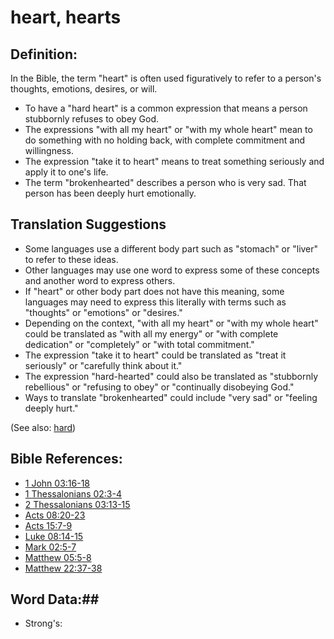 # heart, hearts #

## Definition: ##

In the Bible, the term "heart" is often used figuratively to refer to a person's thoughts, emotions, desires, or will.

* To have a "hard heart" is a common expression that means a person stubbornly refuses to obey God.
* The expressions "with all my heart" or "with my whole heart" mean to do something with no holding back, with complete commitment and willingness.
* The expression "take it to heart" means to treat something seriously and apply it to one's life.
* The term "brokenhearted" describes a person who is very sad. That person has been deeply hurt emotionally.

## Translation Suggestions ##

* Some languages use a different body part such as "stomach" or "liver" to refer to these ideas.
* Other languages may use one word to express some of these concepts and another word to express others.
* If "heart" or other body part does not have this meaning, some languages may need to express this literally with terms such as "thoughts" or "emotions" or "desires."
* Depending on the context, "with all my heart" or "with my whole heart" could be translated as "with all my energy" or "with complete dedication" or "completely" or "with total commitment."
* The expression "take it to heart" could be translated as "treat it seriously" or "carefully think about it."
* The expression "hard-hearted" could also be translated as "stubbornly rebellious" or "refusing to obey" or "continually disobeying God."
* Ways to translate "brokenhearted" could include "very sad" or "feeling deeply hurt."

(See also: [hard](../other/hard.md))

## Bible References: ##

* [1 John 03:16-18](rc://en/tn/help/1jn/03/16)
* [1 Thessalonians 02:3-4](rc://en/tn/help/1th/02/03)
* [2 Thessalonians 03:13-15](rc://en/tn/help/2th/03/13)
* [Acts 08:20-23](rc://en/tn/help/act/08/20)
* [Acts 15:7-9](rc://en/tn/help/act/15/07)
* [Luke 08:14-15](rc://en/tn/help/luk/08/14)
* [Mark 02:5-7](rc://en/tn/help/mrk/02/05)
* [Matthew 05:5-8](rc://en/tn/help/mat/05/05)
* [Matthew 22:37-38](rc://en/tn/help/mat/22/37)


## Word Data:##

* Strong's: 

